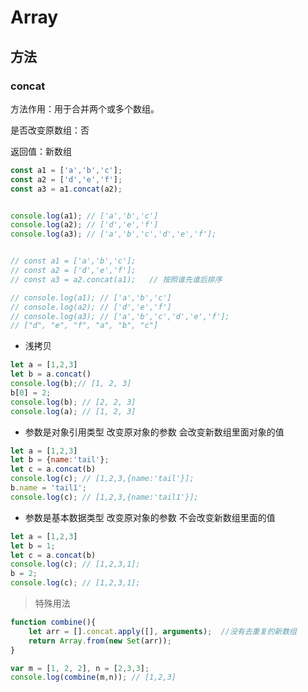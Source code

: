 # Array

## 方法
### concat

方法作用：用于合并两个或多个数组。

是否改变原数组：否

返回值：新数组

```javascript
const a1 = ['a','b','c'];
const a2 = ['d','e','f'];
const a3 = a1.concat(a2);


console.log(a1); // ['a','b','c']
console.log(a2); // ['d','e','f']
console.log(a3); // ['a','b','c','d','e','f'];


// const a1 = ['a','b','c'];
// const a2 = ['d','e','f'];
// const a3 = a2.concat(a1);   // 按照谁先谁后排序

// console.log(a1); // ['a','b','c']
// console.log(a2); // ['d','e','f']
// console.log(a3); // ['a','b','c','d','e','f'];
// ["d", "e", "f", "a", "b", "c"]


```

+ 浅拷贝

```javascript
let a = [1,2,3]
let b = a.concat()
console.log(b);// [1, 2, 3]
b[0] = 2;
console.log(b); // [2, 2, 3]
console.log(a); // [1, 2, 3]
```

+ 参数是对象引用类型 改变原对象的参数 会改变新数组里面对象的值

```javascript
let a = [1,2,3]
let b = {name:'tail'};
let c = a.concat(b)
console.log(c); // [1,2,3,{name:'tail'}];
b.name = 'tail1';
console.log(c); // [1,2,3,{name:'tail1'}];
```
+ 参数是基本数据类型 改变原对象的参数 不会改变新数组里面的值

```javascript
let a = [1,2,3]
let b = 1;
let c = a.concat(b)
console.log(c); // [1,2,3,1];
b = 2;
console.log(c); // [1,2,3,1];
```

> 特殊用法 
```javascript
function combine(){ 
    let arr = [].concat.apply([], arguments);  //没有去重复的新数组 
    return Array.from(new Set(arr));
} 

var m = [1, 2, 2], n = [2,3,3]; 
console.log(combine(m,n)); // [1,2,3]
```
